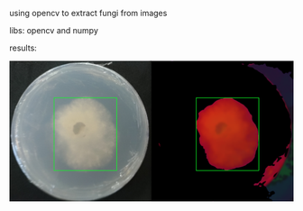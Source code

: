 using opencv to extract fungi from images

libs: opencv and numpy

results:
<div align="center"><img src="result.png" /></div>
